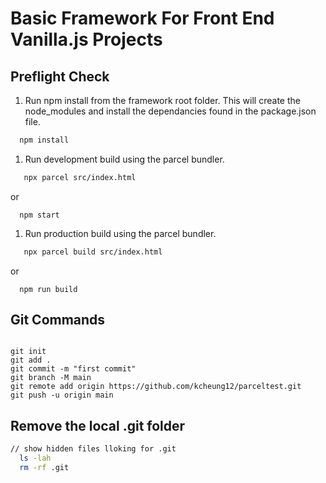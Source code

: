 # Basic Framework For Front End Vanilla.js Projects

## Preflight Check
1. Run npm install from the framework root folder. This will create the node_modules and install the dependancies found in the package.json file.
```bash
  npm install
```

1. Run development build using the parcel bundler.
```bash
   npx parcel src/index.html
```
or
```
  npm start
```

1. Run production build using the parcel bundler.
```bash
   npx parcel build src/index.html
```
or
```
  npm run build
```

## Git Commands
```git

git init
git add .
git commit -m "first commit"
git branch -M main
git remote add origin https://github.com/kcheung12/parceltest.git
git push -u origin main

```

## Remove the local .git folder
```bash
// show hidden files lloking for .git
  ls -lah
  rm -rf .git
```